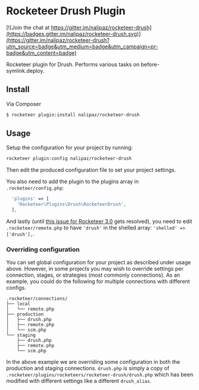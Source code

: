 # Rocketeer Drush Plugin

[![Join the chat at https://gitter.im/nalipaz/rocketeer-drush](https://badges.gitter.im/nalipaz/rocketeer-drush.svg)](https://gitter.im/nalipaz/rocketeer-drush?utm_source=badge&utm_medium=badge&utm_campaign=pr-badge&utm_content=badge)

Rocketeer plugin for Drush. Performs various tasks on before-symlink.deploy.

## Install

Via Composer

``` bash
$ rocketeer plugin:install nalipaz/rocketeer-drush
```

## Usage

Setup the configuration for your project by running:

``` bash
rocketeer plugin:config nalipaz/rocketeer-drush
```
Then edit the produced configuration file to set your project settings.

You also need to add the plugin to the plugins array in `.rocketeer/config.php`:

``` php
  'plugins' => [
    'Rocketeer\Plugins\Drush\RocketeerDrush',
  ],
```

And lastly (until [this issue for Rocketeer 3.0](https://github.com/rocketeers/rocketeer/issues/680) gets resolved), you need to edit `.rocketeer/remote.php` to have `'drush'` in the shelled array: `'shelled' => ['drush'],`.

### Overriding configuration

You can set global configuration for your project as described under usage above. However, in some projects you may wish to override settings per connection, stages, or strategies (most commonly connections). As an example, you could do the following for multiple connections with different configs.

```
.rocketeer/connections/
├── local
│   └── remote.php
├── production
│   ├── drush.php
│   ├── remote.php
│   └── scm.php
└── staging
    ├── drush.php
    ├── remote.php
    └── scm.php
```
In the above example we are overriding some configuration in both the production and staging connections. `drush.php` is simply a copy of `.rocketeer/plugins/rocketeers/rocketeer-drush/drush.php` which has been modified with different settings like a different `drush_alias`.
